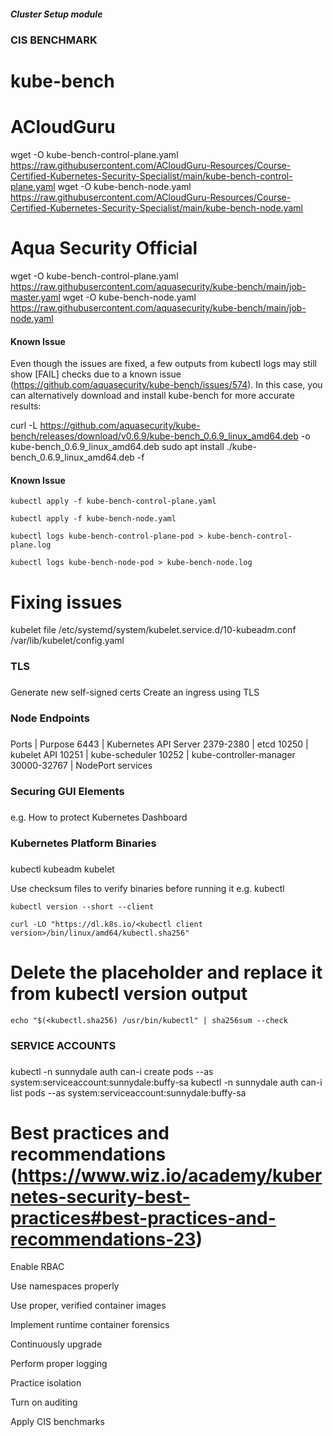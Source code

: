 ##### Cluster Setup module

###
### CIS BENCHMARK
###

# kube-bench
# ACloudGuru
wget -O kube-bench-control-plane.yaml https://raw.githubusercontent.com/ACloudGuru-Resources/Course-Certified-Kubernetes-Security-Specialist/main/kube-bench-control-plane.yaml
wget -O kube-bench-node.yaml https://raw.githubusercontent.com/ACloudGuru-Resources/Course-Certified-Kubernetes-Security-Specialist/main/kube-bench-node.yaml

# Aqua Security Official 
wget -O kube-bench-control-plane.yaml https://raw.githubusercontent.com/aquasecurity/kube-bench/main/job-master.yaml
wget -O kube-bench-node.yaml https://raw.githubusercontent.com/aquasecurity/kube-bench/main/job-node.yaml

#### Known Issue ####
Even though the issues are fixed, a few outputs from kubectl logs may still show [FAIL] checks due to a known issue (https://github.com/aquasecurity/kube-bench/issues/574). In this case, you can alternatively download and install kube-bench for more accurate results:

curl -L https://github.com/aquasecurity/kube-bench/releases/download/v0.6.9/kube-bench_0.6.9_linux_amd64.deb -o kube-bench_0.6.9_linux_amd64.deb
sudo apt install ./kube-bench_0.6.9_linux_amd64.deb -f
#### Known Issue ####
```
kubectl apply -f kube-bench-control-plane.yaml
```
```
kubectl apply -f kube-bench-node.yaml
```
```
kubectl logs kube-bench-control-plane-pod > kube-bench-control-plane.log
```
```
kubectl logs kube-bench-node-pod > kube-bench-node.log
```

# Fixing issues
kubelet file
/etc/systemd/system/kubelet.service.d/10-kubeadm.conf
/var/lib/kubelet/config.yaml

###
### TLS
###
Generate new self-signed certs 
Create an ingress using TLS 

###
### Node Endpoints
###
Ports          |          Purpose
6443           |      Kubernetes API Server
2379-2380      |      etcd
10250          |      kubelet API
10251          |      kube-scheduler
10252          |      kube-controller-manager
30000-32767    |      NodePort services

###
### Securing GUI Elements
###
e.g. How to protect Kubernetes Dashboard

###
### Kubernetes Platform Binaries
###
kubectl 
kubeadm
kubelet

Use checksum files to verify binaries before running it
e.g. kubectl 
```
kubectl version --short --client
```
```
curl -LO "https://dl.k8s.io/<kubectl client version>/bin/linux/amd64/kubectl.sha256"
```
# Delete the placeholder and replace it from kubectl version output

```
echo "$(<kubectl.sha256) /usr/bin/kubectl" | sha256sum --check
```

###
### SERVICE ACCOUNTS
###
kubectl -n sunnydale auth can-i create pods --as system:serviceaccount:sunnydale:buffy-sa
kubectl -n sunnydale auth can-i list pods --as system:serviceaccount:sunnydale:buffy-sa


# Best practices and recommendations (https://www.wiz.io/academy/kubernetes-security-best-practices#best-practices-and-recommendations-23)
Enable RBAC

Use namespaces properly

Use proper, verified container images

Implement runtime container forensics

Continuously upgrade

Perform proper logging

Practice isolation

Turn on auditing

Apply CIS benchmarks